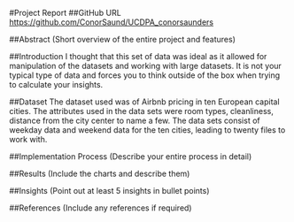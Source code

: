 #Project Report
##GitHub URL
https://github.com/ConorSaund/UCDPA_conorsaunders

##Abstract
(Short overview of the entire project and features)

##Introduction
I thought that this set of data was ideal as it allowed for manipulation of the datasets and working with large datasets. It is not your typical type of data and forces you to think outside of the box when trying to calculate your insights.

##Dataset
The dataset used was of Airbnb pricing in ten European capital cities. The attributes used in the data sets were room types, cleanliness, distance from the city center to name a few. The data sets consist of weekday data and weekend data for the ten cities, leading to twenty files to work with. 

##Implementation Process
(Describe your entire process in detail)

##Results
(Include the charts and describe them)

##Insights
(Point out at least 5 insights in bullet points)

##References
(Include any references if required)
